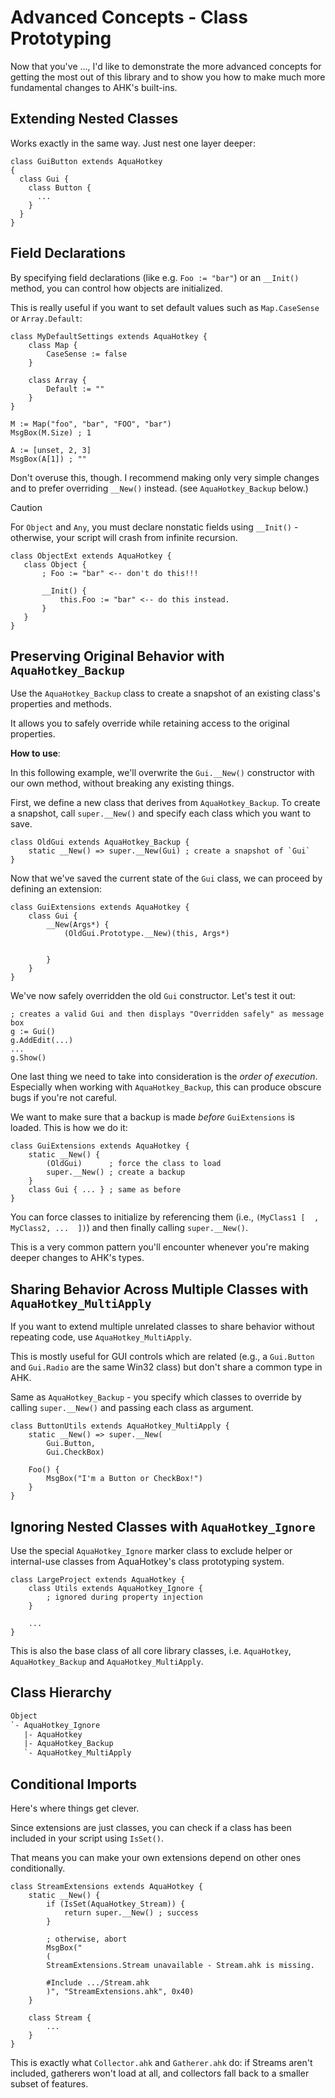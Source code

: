 # Advanced Concepts - Class Prototyping

Now that you've ..., I'd like to demonstrate the more advanced concepts for
getting the most out of this library and to show you how to make much more
fundamental changes to AHK's built-ins.

## Extending Nested Classes

Works exactly in the same way. Just nest one layer deeper:

```ahk
class GuiButton extends AquaHotkey
{
  class Gui {
    class Button {
      ...
    }
  }
}
```

## Field Declarations

By specifying field declarations (like e.g. `Foo := "bar"`) or an `__Init()`
method, you can control how objects are initialized.

This is really useful if you want to set default values such as `Map.CaseSense`
or `Array.Default`:

```ahk
class MyDefaultSettings extends AquaHotkey {
    class Map {
        CaseSense := false
    }

    class Array {
        Default := ""
    }
}

M := Map("foo", "bar", "FOO", "bar")
MsgBox(M.Size) ; 1

A := [unset, 2, 3]
MsgBox(A[1]) ; ""
```

Don't overuse this, though. I recommend making only very simple changes and to
prefer overriding `__New()` instead. (see `AquaHotkey_Backup` below.)

> [!CAUTION]
>For `Object` and `Any`, you must declare nonstatic fields using `__Init()` -
>otherwise, your script will crash from infinite recursion.
>
>```ahk
>class ObjectExt extends AquaHotkey {
>    class Object {
>        ; Foo := "bar" <-- don't do this!!!
>
>        __Init() {
>            this.Foo := "bar" <-- do this instead.
>        }
>    }
>}
>```

## Preserving Original Behavior with `AquaHotkey_Backup`

Use the `AquaHotkey_Backup` class to create a snapshot of an existing class's
properties and methods.

It allows you to safely override while retaining access to the original
properties.

**How to use**:

In this following example, we'll overwrite the `Gui.__New()` constructor with
our own method, without breaking any existing things.

First, we define a new class that derives from `AquaHotkey_Backup`. To create
a snapshot, call `super.__New()` and specify each class which you want to save.

```ahk
class OldGui extends AquaHotkey_Backup {
    static __New() => super.__New(Gui) ; create a snapshot of `Gui`
}
```

Now that we've saved the current state of the `Gui` class, we can proceed by
defining an extension:

```ahk
class GuiExtensions extends AquaHotkey {
    class Gui {
        __New(Args*) {
            (OldGui.Prototype.__New)(this, Args*)


        }
    }
}
```

We've now safely overridden the old `Gui` constructor. Let's test it out:

```ahk
; creates a valid Gui and then displays "Overridden safely" as message box
g := Gui()
g.AddEdit(...)
...
g.Show()
```

One last thing we need to take into consideration is the *order of execution*.
Especially when working with `AquaHotkey_Backup`, this can produce obscure bugs
if you're not careful.

We want to make sure that a backup is made *before* `GuiExtensions` is loaded.
This is how we do it:

```ahk
class GuiExtensions extends AquaHotkey {
    static __New() {
        (OldGui)      ; force the class to load
        super.__New() ; create a backup
    }
    class Gui { ... } ; same as before
}
```

You can force classes to initialize by referencing them (i.e.,
`(MyClass1 [  , MyClass2, ...  ])`) and then finally calling `super.__New()`.

This is a very common pattern you'll encounter whenever you're making deeper
changes to AHK's types.

## Sharing Behavior Across Multiple Classes with `AquaHotkey_MultiApply`

If you want to extend multiple unrelated classes to share behavior without
repeating code, use `AquaHotkey_MultiApply`.

This is mostly useful for GUI controls which are related (e.g., a
`Gui.Button` and `Gui.Radio` are the same Win32 class) but don't share a common
type in AHK.

Same as `AquaHotkey_Backup` - you specify which classes to override by
calling `super.__New()` and passing each class as argument.

```ahk
class ButtonUtils extends AquaHotkey_MultiApply {
    static __New() => super.__New(
        Gui.Button,
        Gui.CheckBox)

    Foo() {
        MsgBox("I'm a Button or CheckBox!")
    }
}
```

## Ignoring Nested Classes with `AquaHotkey_Ignore`

Use the special `AquaHotkey_Ignore` marker class to exclude helper or
internal-use classes from AquaHotkey's class prototyping system.

```ahk
class LargeProject extends AquaHotkey {
    class Utils extends AquaHotkey_Ignore {
        ; ignored during property injection
    }

    ...
}
```

This is also the base class of all core library classes, i.e. `AquaHotkey`,
`AquaHotkey_Backup` and `AquaHotkey_MultiApply`.

## Class Hierarchy

```txt
Object
`- AquaHotkey_Ignore
   |- AquaHotkey
   |- AquaHotkey_Backup
   `- AquaHotkey_MultiApply
```

## Conditional Imports

Here's where things get clever.

Since extensions are just classes, you can check if a class has been included
in your script using `IsSet()`.

That means you can make your own extensions depend on other ones conditionally.

```ahk
class StreamExtensions extends AquaHotkey {
    static __New() {
        if (IsSet(AquaHotkey_Stream)) {
            return super.__New() ; success
        }

        ; otherwise, abort
        MsgBox("
        (
        StreamExtensions.Stream unavailable - Stream.ahk is missing.

        #Include .../Stream.ahk
        )", "StreamExtensions.ahk", 0x40)
    }

    class Stream {
        ...
    }
}
```

This is exactly what `Collector.ahk` and `Gatherer.ahk` do: if Streams aren't
included, gatherers won't load at all, and collectors fall back to a smaller
subset of features.
